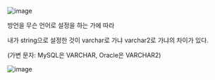 ![image](https://user-images.githubusercontent.com/108928206/191755077-1f2935e2-7663-4ca5-af8a-3e907df8c352.png)

방언을 무슨 언어로 설정을 하는 가에 따라

내가 string으로 설정한 것이 varchar로 가냐 varchar2로 가냐의 차이가 있다.

(가변 문자: MySQL은 VARCHAR, Oracle은 VARCHAR2)

![image](https://user-images.githubusercontent.com/108928206/191755387-d989d8b9-7fef-4d5c-acc1-beeb2c3a85ad.png)
